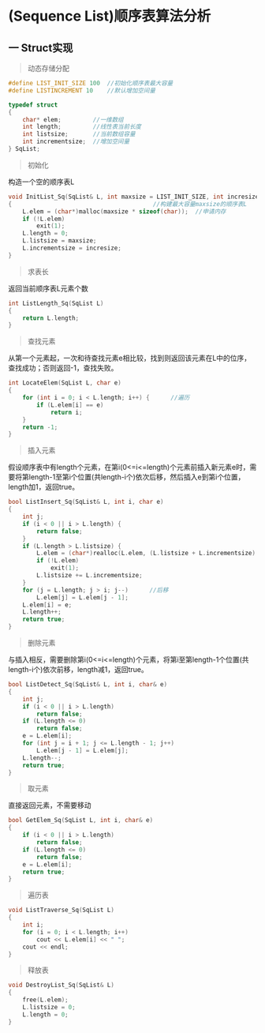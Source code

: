 # (Sequence List)顺序表算法分析
## 一 Struct实现

> 动态存储分配
```cpp
#define LIST_INIT_SIZE 100  //初始化顺序表最大容量
#define LISTINCREMENT 10    //默认增加空间量

typedef struct
{
    char* elem;         //一维数组
    int length;         //线性表当前长度
    int listsize;       //当前数组容量
    int incrementsize;  //增加空间量
} SqList;
```

> 初始化

构造一个空的顺序表L

```cpp
void InitList_Sq(SqList& L, int maxsize = LIST_INIT_SIZE, int incresize = LISTINCREMENT)
{                                        //构建最大容量maxsize的顺序表L
    L.elem = (char*)malloc(maxsize * sizeof(char));  //申请内存
    if (!L.elem)
        exit(1);
    L.length = 0;
    L.listsize = maxsize;
    L.incrementsize = incresize;
}
```

> 求表长

返回当前顺序表L元素个数

```c
int ListLength_Sq(SqList L)
{
    return L.length;
}
```

> 查找元素

从第一个元素起，一次和待查找元素e相比较，找到则返回该元素在L中的位序，查找成功；否则返回-1，查找失败。

```c
int LocateElem(SqList L, char e)
{
    for (int i = 0; i < L.length; i++) {      //遍历
        if (L.elem[i] == e)
            return i;
    }
    return -1;
}
```

> 插入元素

假设顺序表中有length个元素，在第i(0<=i<=length)个元素前插入新元素e时，需要将第length-1至第i个位置(共length-i个)依次后移，然后插入e到第i个位置，length加1，返回true。

```c
bool ListInsert_Sq(SqList& L, int i, char e)
{
    int j;
    if (i < 0 || i > L.length) {
        return false;
    }
    if (L.length > L.listsize) {
        L.elem = (char*)realloc(L.elem, (L.listsize + L.incrementsize) * sizeof(char));
        if (!L.elem)
            exit(1);
        L.listsize += L.incrementsize;
    }
    for (j = L.length; j > i; j--)      //后移
        L.elem[j] = L.elem[j - 1];
    L.elem[i] = e;
    L.length++;
    return true;
}
```

> 删除元素

与插入相反，需要删除第i(0<=i<=length)个元素，将第i至第length-1个位置(共length-i个)依次前移，length减1，返回true。

```c
bool ListDetect_Sq(SqList& L, int i, char& e)
{
    int j;
    if (i < 0 || i > L.length)
        return false;
    if (L.length <= 0)
        return false;
    e = L.elem[i];
    for (int j = i + 1; j <= L.length - 1; j++)
        L.elem[j - 1] = L.elem[j];
    L.length--;
    return true;
}
```

> 取元素

直接返回元素，不需要移动

```c
bool GetElem_Sq(SqList L, int i, char& e)
{
    if (i < 0 || i > L.length)
        return false;
    if (L.length <= 0)
        return false;
    e = L.elem[i];
    return true;
}
```

> 遍历表

```c
void ListTraverse_Sq(SqList L)
{
    int i;
    for (i = 0; i < L.length; i++)
        cout << L.elem[i] << " ";
    cout << endl;
}
```

> 释放表

```c
void DestroyList_Sq(SqList& L)
{
    free(L.elem);
    L.listsize = 0;
    L.length = 0;
}
```